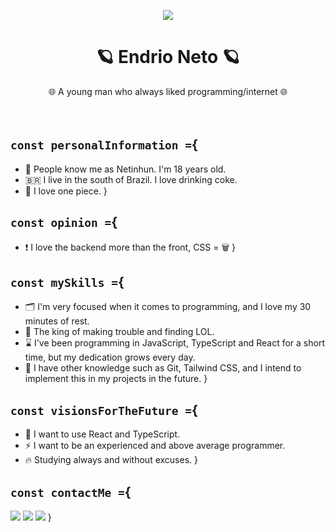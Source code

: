 <p align="center">
<img src="https://github.com/httpsNeto/httpsNeto/assets/107814422/1aee554e-fd8a-453c-97d2-bd59aee72e62">
</p>
<h1 align="center">🪐 Endrio Neto 🪐</h1>

  <p align="center">
    🌐 A young man who always liked programming/internet 🌐
    <!---I know that `br` is not the best way of do it, but i just think on that-->
    <br />
    <br />
    <br />
  </p>
  
## ```const personalInformation =```{

- 🎀 People know me as Netinhun. I'm 18 years old.
- 🇧🇷 I live in the south of Brazil. I love drinking coke.
- 🛶 I love one piece.
}

## ```const opinion =```{

- ❗ I love the backend more than the front, CSS = 🗑️
}

## ```const mySkills =```{

- 🗂️ I'm very focused when it comes to programming, and I love my 30 minutes of rest.
- 👑 The king of making trouble and finding LOL.
- ⌛ I've been programming in JavaScript, TypeScript and React for a short time, but my dedication grows every day.
- 📄 I have other knowledge such as Git, Tailwind CSS, and I intend to implement this in my projects in the future.
}

## ```const visionsForTheFuture =```{

- 🗿 I want to use React and TypeScript.
- ⚡ I want to be an experienced and above average programmer.
- 🔥 Studying always and without excuses.
}

## ```const contactMe =```{

  <a href="https://instagram.com/eiiineto" target="_blank"><img src="https://img.shields.io/badge/-Instagram-%23E4405F?style=for-the-badge&logo=instagram&logoColor=white" target="_blank"></a>
  <a href="https://www.twitch.tv/netinhun" target="_blank"><img src="https://img.shields.io/badge/Twitch-9146FF?style=for-the-badge&logo=twitch&logoColor=white" target="_blank"></a>
  <a href="https://twitter.com/netinhuun" target="_blank"><img src="https://img.shields.io/badge/twtter-248eff?style=for-the-badge&logo=twitter&logoColor=white" target="_blank"></a> 
}
